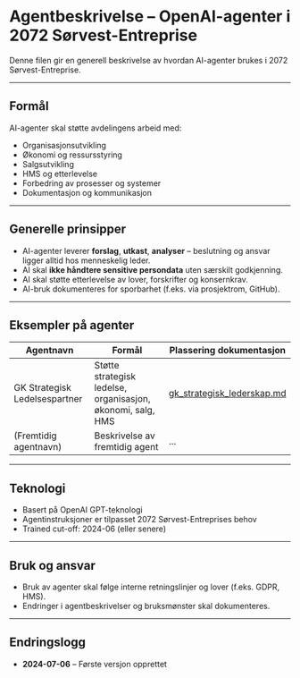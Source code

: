 # Agentbeskrivelse – OpenAI-agenter i 2072 Sørvest-Entreprise

Denne filen gir en generell beskrivelse av hvordan AI-agenter brukes i 2072 Sørvest-Entreprise.

---

## Formål
AI-agenter skal støtte avdelingens arbeid med:
- Organisasjonsutvikling
- Økonomi og ressursstyring
- Salgsutvikling
- HMS og etterlevelse
- Forbedring av prosesser og systemer
- Dokumentasjon og kommunikasjon

---

## Generelle prinsipper
- AI-agenter leverer **forslag**, **utkast**, **analyser** – beslutning og ansvar ligger alltid hos menneskelig leder.
- AI skal **ikke håndtere sensitive persondata** uten særskilt godkjenning.
- AI skal støtte etterlevelse av lover, forskrifter og konsernkrav.
- AI-bruk dokumenteres for sporbarhet (f.eks. via prosjektrom, GitHub).

---

## Eksempler på agenter
| Agentnavn | Formål | Plassering dokumentasjon |
|------------|--------|------------------------|
| GK Strategisk Ledelsespartner | Støtte strategisk ledelse, organisasjon, økonomi, salg, HMS | [gk_strategisk_lederskap.md](./gk_strategisk_lederskap.md) |
| (Fremtidig agentnavn) | Beskrivelse av fremtidig agent | ... |

---

## Teknologi
- Basert på OpenAI GPT-teknologi
- Agentinstruksjoner er tilpasset 2072 Sørvest-Entreprises behov
- Trained cut-off: 2024-06 (eller senere)

---

## Bruk og ansvar
- Bruk av agenter skal følge interne retningslinjer og lover (f.eks. GDPR, HMS).
- Endringer i agentbeskrivelser og bruksmønster skal dokumenteres.

---

## Endringslogg
- **2024-07-06** – Første versjon opprettet

